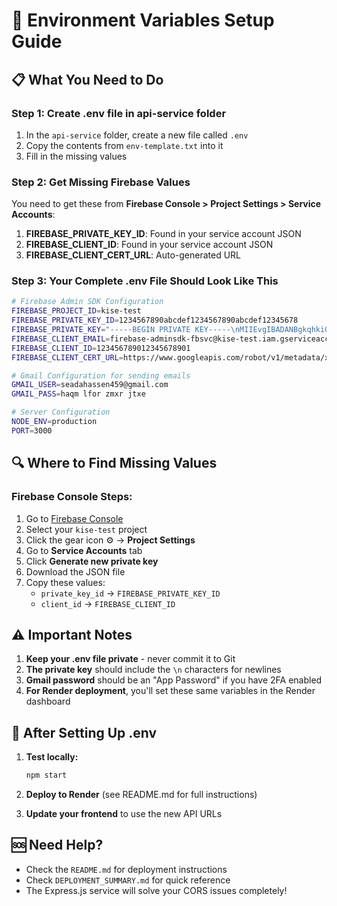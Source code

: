 # 🔧 Environment Variables Setup Guide

## 📋 **What You Need to Do**

### **Step 1: Create .env file in api-service folder**

1. In the `api-service` folder, create a new file called `.env`
2. Copy the contents from `env-template.txt` into it
3. Fill in the missing values

### **Step 2: Get Missing Firebase Values**

You need to get these from **Firebase Console > Project Settings > Service Accounts**:

1. **FIREBASE_PRIVATE_KEY_ID**: Found in your service account JSON
2. **FIREBASE_CLIENT_ID**: Found in your service account JSON
3. **FIREBASE_CLIENT_CERT_URL**: Auto-generated URL

### **Step 3: Your Complete .env File Should Look Like This**

```bash
# Firebase Admin SDK Configuration
FIREBASE_PROJECT_ID=kise-test
FIREBASE_PRIVATE_KEY_ID=1234567890abcdef1234567890abcdef12345678
FIREBASE_PRIVATE_KEY="-----BEGIN PRIVATE KEY-----\nMIIEvgIBADANBgkqhkiG9w0BAQEFAASCBKgwggSkAgEAAoIBAQDebKCQHxWh9/G8\nTH7BM0opAM3dF/vD6t1MAcDxvdIFKEHyaMQqEdDE9IqfTc0MMOVn4dKedKMbV4fV\nUCTFBhpu8o5aaySlkVbrMvKsX5IsDQ6EnwHbRjyF0/1s+wMREXWfCco55J39pcUz\nvGXCav1IwxHDIAdkNNuhAyJDWWhqEsiKgPDoFCS0D2tF7MrRWro4ECHUphPnCMiv\n31k4BPHWDKvA+pRa3zHJ4fyrLe+KhV8HsZ2v+kYuT60Y6bDEKhfLBoj9FJ9Ttn0n\nBX9Aualaq274+3lvc9tnHYiFq2LXarcYcBk5p+YnXkX0JI1x7KF6e6ZSLrV0hOqQ\nc/SDZCiXAgMBAAECggEAA9jSIBwBhkchDbYu/Q1zi2kBpoDLMHTH9hATs7qqPr+X\nAGfSeL3NJBLssNuqH7taxGSx/V6cEZV+enCD6kp0O5YDY0n2HMz6OWAstVGD2DIz\nnZSYdh/tXQ0xFWj0ASARrjn/nue22dO7qOzpv6aVEeSZ0oujxRZq9Ap3Vb3eofL/\n8v+jA8JtqMKsJPJwZLZ0EJ04OG4OVQsOIZVG6UvFiYv1jxr4S5+YEbzpSMDayZEy\nIWQJJu425j+0eqB/mynuuWdtF30+/J7rlh06QMIxfH2Grov7jwty+6fC4uTk9CoL\nYdrt+EykvqQ/BuBcHE3ZuOq1htNWACBI24maISz6TQKBgQD9bkcK9ey/xdRXOMlX\nCZW5mqGqQJGDRD5pNpIZGhPvSX2fZxSM0OlLr4fFug76vUAWNLsAi5XeQT/HjaNl\nc9jCsqdrcdpNci7SjOaGygSgPB30Hf19W62ADNuh+5RLeQgvKgYwUy66Mza3h0kW\nXxFal62UskHpXaxyncoTXMXVGwKBgQDgreEi8tgjuwBEIVVJvPagY1LzbES5fgCm\neN7spjM4rlLy0M01XX5EqKRJw1ro9mEE79WhU/augx2CUkC1UDIwxTmgGpDTUpaj\neuIFdAJVajWV8NzC0Xx/dv990sAPkExGO1ubm7EPNNzDIiB3CWEzEFQ8alEdEJIB\n3nWOxB++NQKBgQDtqz7623lEu+2QQtQnSPjeUFLujJEqbpStLR1EZz1suhoSpKQU\nD1PKw/nrh7rGkTcJ3DfHoiBRiBWdOoqS+Vq99LenvuVAniWlFbiXjdtaviZFKt7w\nckq6/NP5DCudwArZ2GpnZYs72g2lfj0futZWhEqoWagQh+XSs4GwON/bIwKBgQCW\nStnh5e49IHcSG/YQSE31hdtUJ+Vk62uF8C62wIpc7Qdhk9jhTLQNO34CNaKXWVAW\n3FPcAe1uWRihN2I/pvCb/SIJ/htIsONBYg7VNP/moRBNR3x0+Wq9XR2UzihZgN30\n0Pn7gk8Ta/oMscRjvCt/2/ltHHU76vywMV4T7Q+KzQKBgG6t//tScYKNZcdDJLyX\nE2FTHxHsDcvA22G3UvxA0zoaHdwGDY4Y+HYYX3o8gDMG7oRJqHrCAIeZ4C7ASKht\nRptaGlzpc1SMZXxAIBudvJwObV531RY1Lq+W+gmTTW18TLnbuAAa2otNVwCMvRV7\nYXJjkSARFYPP4YO8Z7mTiKqT\n-----END PRIVATE KEY-----\n"
FIREBASE_CLIENT_EMAIL=firebase-adminsdk-fbsvc@kise-test.iam.gserviceaccount.com
FIREBASE_CLIENT_ID=123456789012345678901
FIREBASE_CLIENT_CERT_URL=https://www.googleapis.com/robot/v1/metadata/x509/firebase-adminsdk-fbsvc%40kise-test.iam.gserviceaccount.com

# Gmail Configuration for sending emails
GMAIL_USER=seadahassen459@gmail.com
GMAIL_PASS=haqm lfor zmxr jtxe

# Server Configuration
NODE_ENV=production
PORT=3000
```

## 🔍 **Where to Find Missing Values**

### **Firebase Console Steps:**

1. Go to [Firebase Console](https://console.firebase.google.com/)
2. Select your `kise-test` project
3. Click the gear icon ⚙️ → **Project Settings**
4. Go to **Service Accounts** tab
5. Click **Generate new private key**
6. Download the JSON file
7. Copy these values:
   - `private_key_id` → `FIREBASE_PRIVATE_KEY_ID`
   - `client_id` → `FIREBASE_CLIENT_ID`

## ⚠️ **Important Notes**

1. **Keep your .env file private** - never commit it to Git
2. **The private key** should include the `\n` characters for newlines
3. **Gmail password** should be an "App Password" if you have 2FA enabled
4. **For Render deployment**, you'll set these same variables in the Render dashboard

## 🚀 **After Setting Up .env**

1. **Test locally:**

   ```bash
   npm start
   ```

2. **Deploy to Render** (see README.md for full instructions)

3. **Update your frontend** to use the new API URLs

## 🆘 **Need Help?**

- Check the `README.md` for deployment instructions
- Check `DEPLOYMENT_SUMMARY.md` for quick reference
- The Express.js service will solve your CORS issues completely!
